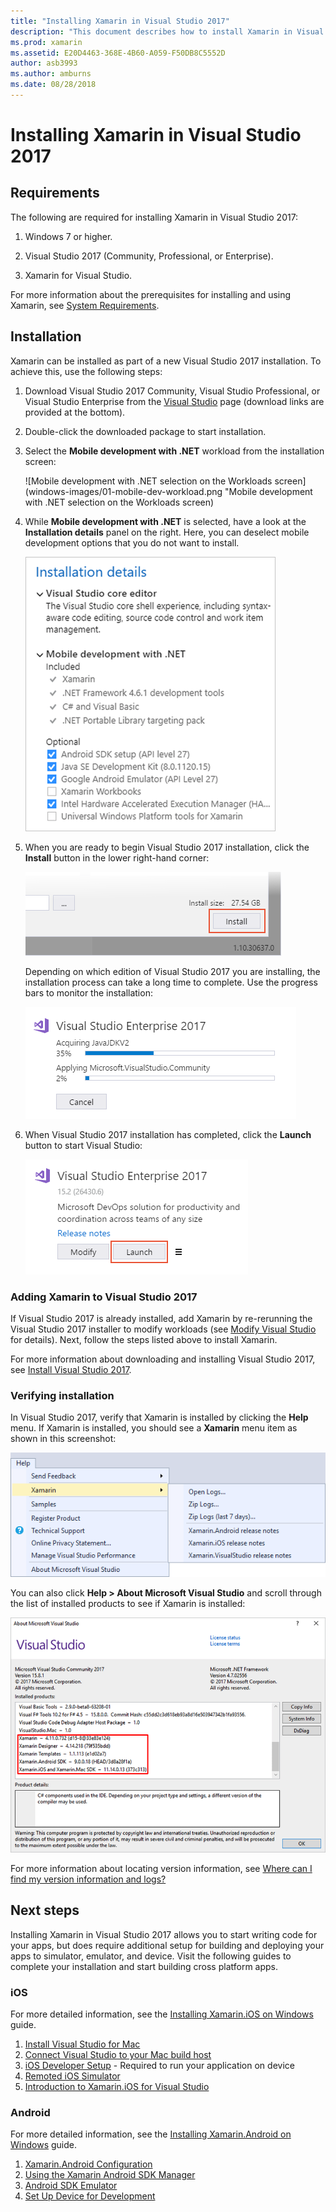 ```yaml
---
title: "Installing Xamarin in Visual Studio 2017"
description: "This document describes how to install Xamarin in Visual Studio 2017. It discusses requirements, the installation process, and verifying the installation."
ms.prod: xamarin
ms.assetid: E20D4463-368E-4B60-A059-F50DB8C5552D
author: asb3993
ms.author: amburns
ms.date: 08/28/2018
---
```

# Installing Xamarin in Visual Studio 2017

## Requirements

The following are required for installing Xamarin in Visual Studio 2017:

1. Windows 7 or higher.

2. Visual Studio 2017 (Community, Professional, or Enterprise).

3. Xamarin for Visual Studio.

For more information about the prerequisites for installing
and using Xamarin, see
[System Requirements](~/cross-platform/get-started/requirements.md).

## Installation

Xamarin can be installed as part of a new Visual Studio 2017 installation.
To achieve this, use the following steps:

1. Download Visual Studio 2017 Community, Visual Studio Professional, or
   Visual Studio Enterprise from the
   [Visual Studio](https://visualstudio.microsoft.com/vs/) page (download
   links are provided at the bottom).

2. Double-click the downloaded package to start installation.

3. Select the **Mobile development with .NET** workload from the
   installation screen:

    ![Mobile development with .NET selection on the Workloads screen](windows-images/01-mobile-dev-workload.png "Mobile development with .NET selection on the Workloads screen)

4. While **Mobile development with .NET** is selected, have a look at
   the **Installation details** panel on the right. Here, you can deselect
   mobile development options that you do not want to install.

    ![Installation details panel, listing Xamarin options to install](windows-images/02-summary.png "Installation details panel, listing Xamarin options to install")

5. When you are ready to begin Visual Studio 2017 installation, click the
   **Install** button in the lower right-hand corner:

    ![Install button](windows-images/03-click-install.png "Install button")

   Depending on which edition of Visual Studio 2017 you are installing, the
   installation process can take a long time to complete. Use the
   progress bars to monitor the installation:

    ![Progress bars during installation](windows-images/04-progress-bars.png "Progress bars during installation")

6. When Visual Studio 2017 installation has completed, click the **Launch**
   button to start Visual Studio:

    ![Launch button](windows-images/05-launch.png "Launch button")

### Adding Xamarin to Visual Studio 2017

If Visual Studio 2017 is already installed, add Xamarin by
re-rerunning the Visual Studio 2017 installer to modify workloads (see
[Modify Visual Studio](https://docs.microsoft.com/visualstudio/install/modify-visual-studio)
for details). Next, follow the steps listed above to install Xamarin.

For more information about downloading and installing Visual Studio
2017, see [Install Visual Studio 2017](https://docs.microsoft.com/visualstudio/install/install-visual-studio).

### Verifying installation

In Visual Studio 2017, verify that Xamarin is installed by
clicking the **Help** menu. If Xamarin is installed, you should
see a **Xamarin** menu item as shown in this screenshot:

![Xamarin menu item on the Help menu](windows-images/12-xamarin-menu-item.png "Xamarin menu item on the Help menu")

You can also click **Help > About Microsoft Visual Studio** and scroll
through the list of installed products to see if Xamarin is installed:

![Visual Studio 2015 installed products screen](windows-images/13-xamarin-is-installed.png "Visual Visual Studio 2015 installed products screen")

For more information about locating version information, see
[Where can I find my version information and logs?](~/cross-platform/troubleshooting/questions/version-logs.md)

## Next steps

Installing Xamarin in Visual Studio 2017 allows you to start writing code
for your apps, but does require additional setup for building and
deploying your apps to simulator, emulator, and device. Visit the
following guides to complete your installation and start building cross
platform apps.

### iOS

For more detailed information, see the [Installing Xamarin.iOS on Windows](~/ios/get-started/installation/windows/index.md) guide. 

1. [Install Visual Studio for Mac](https://docs.microsoft.com/visualstudio/mac/installation)
2. [Connect Visual Studio to your Mac build host](~/ios/get-started/installation/windows/connecting-to-mac/index.md)
3. [iOS Developer Setup](~/ios/get-started/installation/device-provisioning/index.md) - Required to run your application on device
5. [Remoted iOS Simulator](~/tools/ios-simulator.md)
6. [Introduction to Xamarin.iOS for Visual Studio](~/ios/get-started/installation/windows/introduction-to-xamarin-ios-for-visual-studio.md)

### Android

For more detailed information, see the [Installing Xamarin.Android on Windows](~/android/get-started/installation/windows.md) guide.

1. [Xamarin.Android Configuration](~/android/get-started/installation/windows.md#configuration)
2. [Using the Xamarin Android SDK Manager](~/android/get-started/installation/android-sdk.md?ide=vs)
3. [Android SDK Emulator](~/android/get-started/installation/android-emulator/index.md)
4. [Set Up Device for Development](~/android/get-started/installation/set-up-device-for-development.md)
